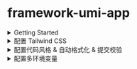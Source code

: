 # framework-umi-app

<!-- Getting Started -->
<details>
<summary>Getting Started</summary>

### Install dependencies,

``` bash
npm install
```

### Start the dev server,

``` bash
npm run start
```
</details>

<!-- 配置 Tailwind CSS -->
<details>
<summary>配置 Tailwind CSS</summary>

### 安装兼容 PostCSS7 版本的 Tailwind CSS
```bash
npm install --save-dev tailwindcss@npm:@tailwindcss/postcss7-compat
```

### 配置文件
`.umirc.ts`
``` js
extraPostCSSPlugins: [
  require('tailwindcss')({
    config: './tailwind.config.ts',
  }),
],
```

`tailwind.config.ts`
``` ts
/** @type {import('tailwindcss').Config} */
module.exports = {
  content: ['./src/**/*.{js,jsx,ts,tsx}'],
  theme: {
    extend: {},
  },
  plugins: [],
};
```

## 全局引入
`./src/global.less`
``` less
@tailwind utilities;
```

## 使用方法
`./src/pages/index.tsx`
``` tsx
<h1 className="text-3xl font-bold underline">
  Hello world!
</h1>
```

## 问题解决

```
问：
引入@tailwind utilities; 编辑器警告 Unknown at rule @tailwindcss(unknownAtRules)

答：
`.vscode/settings.json`
{
  "less.lint.unknownAtRules": "ignore"
}
```
</details>

<details>
<summary>配置代码风格 & 自动格式化 & 提交校验</summary>

## 配置思路
- prettier 负责代码美化
- eslint 负责代码质量检测
- vscode 负责保存代码自动校验和格式化
- lint-staged 负责提交代码前的校验

## 安装依赖
``` bash
npm install --save-dev eslint-plugin-prettier @umijs/fabric
```
## 配置文件
`.vscode/settings.json`
``` json
{
  "editor.defaultFormatter": "esbenp.prettier-vscode",
  "editor.formatOnSave": true,
}
```

`package.json`
``` json
{
  "scripts": {
    "lint:js": "eslint --cache --ext .js,.jsx,.ts,.tsx --format=pretty ./src",
    "lint:prettier": "prettier -c --write src/**/* --end-of-line auto",
    "lint:style": "stylelint src/**/*.less --syntax less"
  },
  "lint-staged": {
    "**/*.{js,jsx,tsx,ts,less,md,json}": [
      "npm run prettier"
    ],
    "**/*.{js,jsx,tsx,ts}": [
      "npm run lint:js"
    ],
    "**/*.{css,less}": [
      "npm run lint:style"
    ],
    "*.ts?(x)": [
      "prettier --parser=typescript --write"
    ]
  }
}
```

`.eslintrc.js`
``` js
module.exports = {
  extends: [require.resolve('@umijs/fabric/dist/eslint')],
  globals: {},
  plugins: ['prettier'],
  rules: {
    'prettier/prettier': 'error',
  },
};
```
`.prettierrc.js`
``` js
const fabric = require('@umijs/fabric');

module.exports = {
  ...fabric.prettier,
};
```
`.stylelintrc.js`
``` js
const fabric = require('@umijs/fabric');

module.exports = {
  ...fabric.stylelint,
  rules: {
    'at-rule-no-unknown': [
      true,
      {
        ignoreAtRules: ['tailwind'],
      },
    ],
  },
};
```
</details>

<details>
<summary>配置多环境变量</summary>

## 安装依赖
`npm install --save-dev cross-env`

## 配置文件
`package.json`
``` json
"start": "npm run start:dev",
"start:dev": "cross-env UMI_ENV=dev umi dev",
"start:pre": "cross-env UMI_ENV=pre umi dev",
"start:prod": "cross-env UMI_ENV=prod umi dev",
"build": "npm run build:dev",
"build:dev": "cross-env UMI_ENV=dev umi build",
"build:pre": "cross-env UMI_ENV=pre umi build",
"build:prod": "cross-env UMI_ENV=prod umi build",
```
`.umirc.dev.ts`
``` ts
export default {
  define: {
    globalConfig: {
      UMI_CUSTOM_ENV: 'dev',
      UMI_BASE_API: 'http://www.dev.com',
    },
  },
};
```
`.umirc.pre.ts`
``` ts
export default {
  define: {
    globalConfig: {
      UMI_CUSTOM_ENV: 'pre',
      UMI_BASE_API: 'http://www.pre.com',
    },
  },
};
```
`.umirc.prod.ts`
``` ts
export default {
  define: {
    globalConfig: {
      UMI_CUSTOM_ENV: 'prod',
      UMI_BASE_API: 'http://www.prod.com',
    },
  },
};
```
## 类型提示
`typings.d.ts`
``` ts
declare const globalConfig: {
  UMI_CUSTOM_ENV: string;
  UMI_BASE_API: string;
  // ...
};
```

## 使用方法
`index.tsx`
``` tsx
console.log(globalConfig.UMI_CUSTOM_ENV);

export default function IndexPage() {
  return (
    <div>
      <h1>{globalConfig.UMI_BASE_API}</h1>
    </div>
  );
}
```
</details>

<!-- <details>
<summary>Summary</summary>
</details> -->
